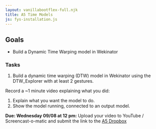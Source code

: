 ```yaml
---
layout: vanillabootflex-full.njk
title: A5 Time Models
js: fys-installation.js
---
```



## Goals

- Build a Dynamic Time Warping model in Wekinator

### Tasks

1. Build a dynamic time warping (DTW) model in Wekinator using the DTW_Explorer with at least 2 gestures.

Record a ~1 minute video explaining what you did:
1. Explain what you want the model to do.
2. Show the model running, connected to an output model.

**Due: Wednesday 09/08 at 12 pm:** Upload your video to YouTube / Screencast-o-matic and submit the link to the [A5 Dropbox](https://d2l.mountunion.edu/d2l/le/content/43087/viewContent/400874/View)
